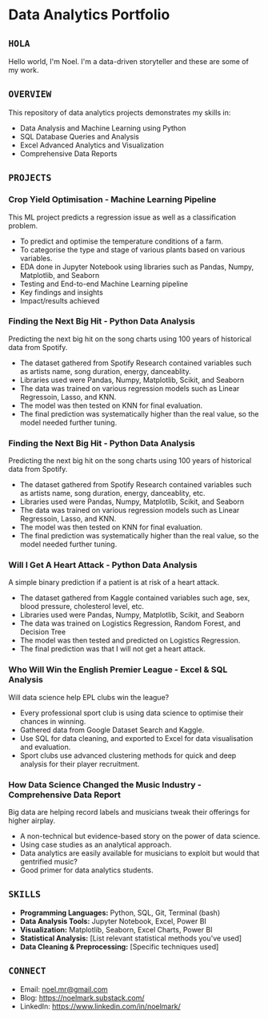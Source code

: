 # Data Analytics Portfolio

## `HOLA`
Hello world, I'm Noel. I'm a data-driven storyteller and these are some of my work.

## `OVERVIEW`
This repository of data analytics projects demonstrates my skills in:
- Data Analysis and Machine Learning using Python
- SQL Database Queries and Analysis
- Excel Advanced Analytics and Visualization
- Comprehensive Data Reports

## `PROJECTS`

### Crop Yield Optimisation - Machine Learning Pipeline
This ML project predicts a regression issue as well as a classification problem.
- To predict and optimise the temperature conditions of a farm.
- To categorise the type and stage of various plants based on various variables.
- EDA done in Jupyter Notebook using libraries such as Pandas, Numpy, Matplotlib, and Seaborn
- Testing and End-to-end Machine Learning pipeline
- Key findings and insights
- Impact/results achieved

### Finding the Next Big Hit - Python Data Analysis
Predicting the next big hit on the song charts using 100 years of historical data from Spotify.
- The dataset gathered from Spotify Research contained variables such as artists name, song duration, energy, danceablity.
- Libraries used were Pandas, Numpy, Matplotlib, Scikit, and Seaborn
- The data was trained on various regression models such as Linear Regressoin, Lasso, and KNN.
- The model was then tested on KNN for final evaluation.
- The final prediction was systematically higher than the real value, so the model needed further tuning.

### Finding the Next Big Hit - Python Data Analysis
Predicting the next big hit on the song charts using 100 years of historical data from Spotify.
- The dataset gathered from Spotify Research contained variables such as artists name, song duration, energy, danceablity, etc.
- Libraries used were Pandas, Numpy, Matplotlib, Scikit, and Seaborn
- The data was trained on various regression models such as Linear Regressoin, Lasso, and KNN.
- The model was then tested on KNN for final evaluation.
- The final prediction was systematically higher than the real value, so the model needed further tuning.

### Will I Get A Heart Attack - Python Data Analysis
A simple binary prediction if a patient is at risk of a heart attack.
- The dataset gathered from Kaggle contained variables such age, sex, blood pressure, cholesterol level, etc.
- Libraries used were Pandas, Numpy, Matplotlib, Scikit, and Seaborn
- The data was trained on Logistics Regression, Random Forest, and Decision Tree
- The model was then tested and predicted on Logistics Regression.
- The final prediction was that I will not get a heart attack.

### Who Will Win the English Premier League - Excel & SQL Analysis
Will data science help EPL clubs win the league?
- Every professional sport club is using data science to optimise their chances in winning.
- Gathered data from Google Dataset Search and Kaggle.
- Use SQL for data cleaning, and exported to Excel for data visualisation and evaluation.
- Sport clubs use advanced clustering methods for quick and deep analysis for their player recruitment.

### How Data Science Changed the Music Industry - Comprehensive Data Report
Big data are helping record labels and musicians tweak their offerings for higher airplay.
- A non-technical but evidence-based story on the power of data science.
- Using case studies as an analytical approach.
- Data analytics are easily available for musicians to exploit but would that gentrified music?
- Good primer for data analytics students.

## `SKILLS`
- **Programming Languages:** Python, SQL, Git, Terminal (bash)
- **Data Analysis Tools:** Jupyter Notebook, Excel, Power BI
- **Visualization:** Matplotlib, Seaborn, Excel Charts, Power BI
- **Statistical Analysis:** [List relevant statistical methods you've used]
- **Data Cleaning & Preprocessing:** [Specific techniques used]

## `CONNECT`
- Email: noel.mr@gmail.com
- Blog: https://noelmark.substack.com/
- LinkedIn: https://www.linkedin.com/in/noelmark/

